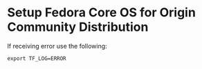 # Setup Fedora Core OS for Origin Community Distribution
If receiving error use the following:
```
export TF_LOG=ERROR
```